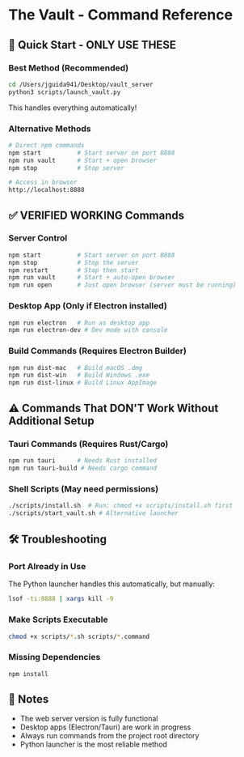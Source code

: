 # The Vault - Command Reference

## 🚀 Quick Start - ONLY USE THESE

### Best Method (Recommended)
```bash
cd /Users/jguida941/Desktop/vault_server
python3 scripts/launch_vault.py
```
This handles everything automatically!

### Alternative Methods
```bash
# Direct npm commands
npm start          # Start server on port 8888
npm run vault      # Start + open browser
npm stop           # Stop server

# Access in browser
http://localhost:8888
```

## ✅ VERIFIED WORKING Commands

### Server Control
```bash
npm start          # Start server on port 8888
npm stop           # Stop the server  
npm restart        # Stop then start
npm run vault      # Start + auto-open browser
npm run open       # Just open browser (server must be running)
```

### Desktop App (Only if Electron installed)
```bash
npm run electron   # Run as desktop app
npm run electron-dev # Dev mode with console
```

### Build Commands (Requires Electron Builder)
```bash
npm run dist-mac   # Build macOS .dmg
npm run dist-win   # Build Windows .exe
npm run dist-linux # Build Linux AppImage
```

## ⚠️ Commands That DON'T Work Without Additional Setup

### Tauri Commands (Requires Rust/Cargo)
```bash
npm run tauri      # Needs Rust installed
npm run tauri-build # Needs cargo command
```

### Shell Scripts (May need permissions)
```bash
./scripts/install.sh  # Run: chmod +x scripts/install.sh first
./scripts/start_vault.sh # Alternative launcher
```

## 🛠️ Troubleshooting

### Port Already in Use
The Python launcher handles this automatically, but manually:
```bash
lsof -ti:8888 | xargs kill -9
```

### Make Scripts Executable
```bash
chmod +x scripts/*.sh scripts/*.command
```

### Missing Dependencies
```bash
npm install
```

## 📝 Notes

- The web server version is fully functional
- Desktop apps (Electron/Tauri) are work in progress
- Always run commands from the project root directory
- Python launcher is the most reliable method